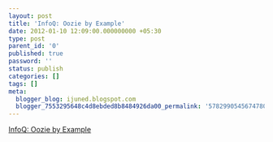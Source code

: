 ```yaml
---
layout: post
title: 'InfoQ: Oozie by Example'
date: 2012-01-10 12:09:00.000000000 +05:30
type: post
parent_id: '0'
published: true
password: ''
status: publish
categories: []
tags: []
meta:
  blogger_blog: ijuned.blogspot.com
  blogger_7553295648c4d8ebded8b8484926da00_permalink: '578299054567478057'
---
```

<p><a href="http://www.infoq.com/articles/oozieexample#.TwwjRuEiDhI.blogger">InfoQ: Oozie by Example</a></p>
